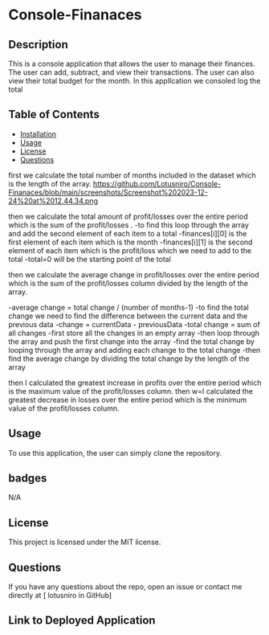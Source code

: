 # Console-Finanaces

## Description
This is a console application that allows the user to manage their finances. The user can add, subtract, and view their transactions. The user can also view their total budget for the month.
In this applIcation we consoled log the total
## Table of Contents
* [Installation](#installation)
* [Usage](#usage)
* [License](#license)
* [Questions](#questions)

first we calculate the total number of months included in the dataset which is the length of the array.
https://github.com/Lotusniro/Console-Finanaces/blob/main/screenshots/Screenshot%202023-12-24%20at%2012.44.34.png

then we calculate the total amount of profit/losses over the entire period which is the sum of the profit/losses .
-to find this loop through the array and add the second element of each item to a total
-finances[i][0] is the first element of each item which is the month
-finances[i][1] is the second element of each item which is the profit/loss which we need to add to the total
-total=0 will be the starting point of the total





then we calculate the average change in profit/losses over the entire period which is the sum of the profit/losses column divided by the length of the array.

-average change = total change / (number of months-1)
-to find the total change we need to find the difference between the current data and the previous data
-change = currentData - previousData
-total change = sum of all changes
-first store all the changes in an empty array
-then loop through the array and push the first change into the array
-find the total change by looping through the array and adding each change to the total change
-then find the average change by dividing the total change by the length of the array





then I calculated the greatest increase in profits over the entire period which is the maximum value of the profit/losses column.
then w=I calculated the greatest decrease in losses over the entire period which is the minimum value of the profit/losses column.




## Usage
To use this application, the user can simply clone the repository. 

## badges
N/A

## License
This project is licensed under the MIT license.

## Questions
If you have any questions about the repo, open an issue or contact me directly at [
lotusniro in GitHub]


## Link to Deployed Application
